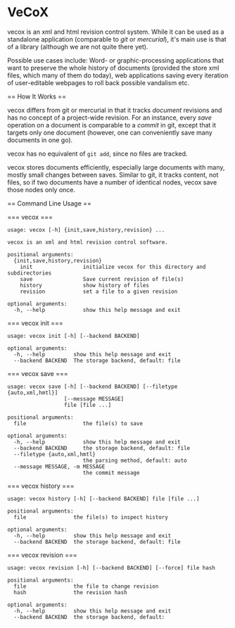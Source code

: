 VeCoX
=====

vecox is an xml and html revision control system. While it can be used as a standalone application (comparable to *git* or *mercurial*), it's main use is that of a library (although we are not quite there yet).

Possible use cases include: Word- or graphic-processing applications that want to preserve the whole history of documents (provided the store xml files, which many of them do today), web applications saving every iteration of user-editable webpages to roll back possible vandalism etc.

== How It Works ==

vecox differs from git or mercurial in that it tracks *document* revisions and has no concept of a project-wide revision. For an instance, every *save* operation on a document is comparable to a *commit* in git, except that it targets only one document (however, one can conveniently save many documents in one go).

vecox has no equivalent of `git add`, since no files are tracked.

vecox stores documents efficiently, especially large documents with many, mostly small changes between saves. Similar to git, it tracks content, not files, so if two documents have a number of identical nodes, vecox save those nodes only once.

== Command Line Usage ==

=== vecox ===

    usage: vecox [-h] {init,save,history,revision} ...

    vecox is an xml and html revision control software.

    positional arguments:
      {init,save,history,revision}
        init                initialize vecox for this directory and subdirectories
        save                Save current revision of file(s)
        history             show history of files
        revision            set a file to a given revision

    optional arguments:
      -h, --help            show this help message and exit

=== vecox init ===

    usage: vecox init [-h] [--backend BACKEND]

    optional arguments:
      -h, --help         show this help message and exit
      --backend BACKEND  The storage backend, default: file

=== vecox save ===

    usage: vecox save [-h] [--backend BACKEND] [--filetype {auto,xml,hmtl}]
                      [--message MESSAGE]
                      file [file ...]

    positional arguments:
      file                  the file(s) to save

    optional arguments:
      -h, --help            show this help message and exit
      --backend BACKEND     the storage backend, default: file
      --filetype {auto,xml,hmtl}
                            the parsing method, default: auto
      --message MESSAGE, -m MESSAGE
                            the commit message

=== vecox history ===

    usage: vecox history [-h] [--backend BACKEND] file [file ...]

    positional arguments:
      file               the file(s) to inspect history

    optional arguments:
      -h, --help         show this help message and exit
      --backend BACKEND  the storage backend, default: file

=== vecox revision ===

    usage: vecox revision [-h] [--backend BACKEND] [--force] file hash

    positional arguments:
      file               the file to change revision
      hash               the revision hash

    optional arguments:
      -h, --help         show this help message and exit
      --backend BACKEND  the storage backend, default:
